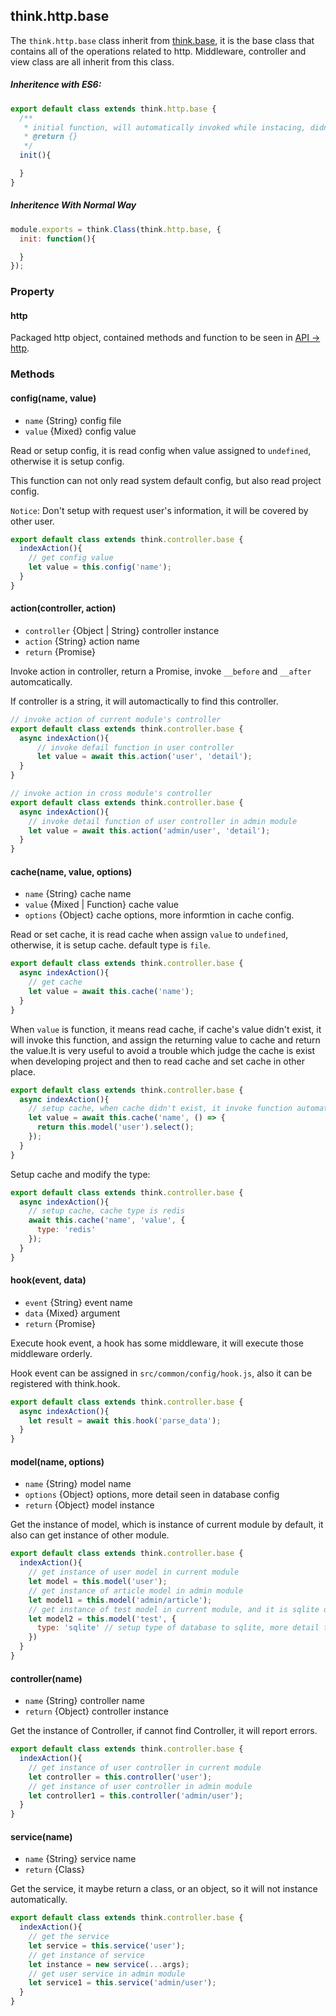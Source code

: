 ## think.http.base

The `think.http.base` class inherit from [think.base](./api_think_base.html), it is the base class that contains all of the operations related to http. Middleware, controller and view class are all inherit from this class.

##### Inheritence with ES6:

```js
export default class extends think.http.base {
  /**
   * initial function, will automatically invoked while instacing, didn't need constructor.
   * @return {} 
   */
  init(){

  }
}
```

##### Inheritence With Normal Way

```js
module.exports = think.Class(think.http.base, {
  init: function(){

  }
});
```

### Property

#### http

Packaged http object, contained methods and function to be seen in [API -> http](./api_http.html).

### Methods

#### config(name, value)

* `name` {String} config file
* `value` {Mixed} config value

Read or setup config, it is read config when value assigned to `undefined`, otherwise it is setup config.

This function can not only read system default config, but also read project config.

`Notice`: Don't setup with request user's information, it will be covered by other user.

```js
export default class extends think.controller.base {
  indexAction(){
    // get config value
    let value = this.config('name');
  }
}
```

#### action(controller, action)

* `controller` {Object | String} controller instance
* `action` {String} action name
* `return` {Promise} 

Invoke action in controller, return a Promise, invoke `__before` and `__after` automcatically.

If controller is a string, it will automactically to find this controller.

```js
// invoke action of current module's controller
export default class extends think.controller.base {
  async indexAction(){
      // invoke defail function in user controller
      let value = await this.action('user', 'detail');
  }
}
```

```js
// invoke action in cross module's controller
export default class extends think.controller.base {
  async indexAction(){
    // invoke detail function of user controller in admin module
    let value = await this.action('admin/user', 'detail');
  }
}
```

#### cache(name, value, options)

* `name` {String} cache name
* `value` {Mixed | Function} cache value
* `options` {Object} cache options, more informtion in cache config.

Read or set cache, it is read cache when assign `value` to `undefined`, otherwise, it is setup cache. default type is `file`.

```js
export default class extends think.controller.base {
  async indexAction(){
    // get cache
    let value = await this.cache('name');
  }
}
```

When `value` is function, it means read cache, if cache's value didn't exist, it will invoke this function, and assign the returning value to cache and return the value.It is very useful to avoid a trouble which judge the cache is exist when developing project and then to read cache and set cache in other place.

```js
export default class extends think.controller.base {
  async indexAction(){
    // setup cache, when cache didn't exist, it invoke function automatically, and set cache at the same time
    let value = await this.cache('name', () => {
      return this.model('user').select();
    });
  }
}
```

Setup cache and modify the type:

```js
export default class extends think.controller.base {
  async indexAction(){
    // setup cache, cache type is redis
    await this.cache('name', 'value', {
      type: 'redis'
    });
  }
}
```


#### hook(event, data)

* `event` {String} event name
* `data` {Mixed} argument
* `return` {Promise}

Execute hook event, a hook has some middleware, it will execute those middleware orderly.

Hook event can be assigned in `src/common/config/hook.js`, also it can be registered with think.hook.

```js
export default class extends think.controller.base {
  async indexAction(){
    let result = await this.hook('parse_data');
  }
}
```

#### model(name, options)

* `name` {String} model name
* `options` {Object} options, more detail seen in database config
* `return` {Object} model instance

Get the instance of model, which is instance of current module by default, it also can get instance of other module.

```js
export default class extends think.controller.base {
  indexAction(){
    // get instance of user model in current module
    let model = this.model('user');
    // get instance of article model in admin module
    let model1 = this.model('admin/article');
    // get instance of test model in current module, and it is sqlite database
    let model2 = this.model('test', {
      type: 'sqlite' // setup type of database to sqlite, more detail to see in database config
    })
  }
}

```

#### controller(name)

* `name` {String} controller name
* `return` {Object} controller instance

Get the instance of Controller, if cannot find Controller, it will report errors.

```js
export default class extends think.controller.base {
  indexAction(){
    // get instance of user controller in current module
    let controller = this.controller('user');
    // get instance of user controller in admin module
    let controller1 = this.controller('admin/user');
  }
}
```


#### service(name)

* `name` {String} service name
* `return` {Class} 

Get the service, it maybe return a class, or an object, so it will not instance automatically.

```js
export default class extends think.controller.base {
  indexAction(){
    // get the service
    let service = this.service('user');
    // get instance of service
    let instance = new service(...args);
    // get user service in admin module
    let service1 = this.service('admin/user');
  }
}
```

